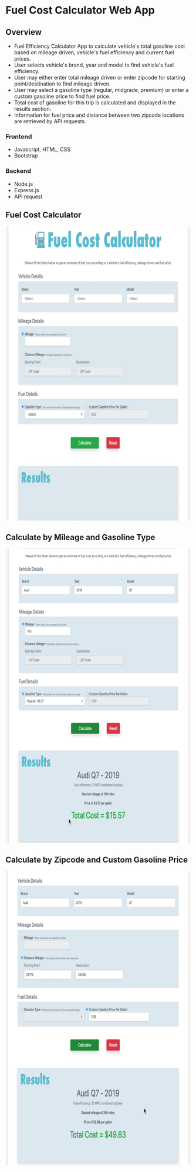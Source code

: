 # Fuel Cost Calculator Web App

## Overview
- Fuel Efficiency Calculator App to calculate vehicle's total gasoline cost based on mileage driven, vehicle's fuel efficiency and current fuel prices.
- User selects vehicle's brand, year and model to find vehicle's fuel efficiency.
- User may either enter total mileage driven or enter zipcode for starting point/destination to find mileage driven.
- User may select a gasoline type (regular, midgrade, premium) or enter a custom gasoline price to find fuel price.
- Total cost of gasoline for this trip is calculated and displayed in the results section.
- Information for fuel price and distance between two zipcode locations are retrieved by API requests. 

### Frontend
- Javascript, HTML, CSS
- Bootstrap

### Backend
- Node.js
- Express.js
- API request

## Fuel Cost Calculator
<img src="https://github.com/AnnaBKC/Fuel-CalculatorApp/blob/main/appScreenshot/calculator-app.png" height=800>

## Calculate by Mileage and Gasoline Type
<img src="https://github.com/AnnaBKC/Fuel-CalculatorApp/blob/main/appScreenshot/mileage-gasType.png" height=800>

## Calculate by Zipcode and Custom Gasoline Price
<img src="https://github.com/AnnaBKC/Fuel-CalculatorApp/blob/main/appScreenshot/zip-customGas.png" height=800>
